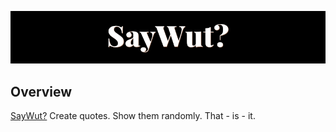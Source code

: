 ![SayWut](./logo.png)
## Overview
  [SayWut?](http://www.youtube.com/watch?v=yqyixwqiCag)
  Create quotes. Show them randomly. That - is - it.
